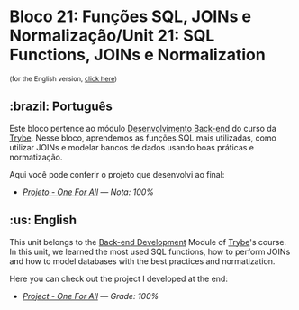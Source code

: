 # Bloco 21: Funções SQL, JOINs e Normalização/Unit 21: SQL Functions, JOINs e Normalization

<small>(for the English version, <a href="#en">click here</a>)</small>
<h2>:brazil: Português</h2>
<p>Este bloco pertence ao módulo <a href="https://github.com/raphaelalmeidamartins/trybe_exercicios/tree/main/3_Desenvolvimento-Back-end" rel="prev">Desenvolvimento Back-end</a> do curso da <a href="https://www.betrybe.com/">Trybe</a>. Nesse bloco, aprendemos as funções SQL mais utilizadas, como utilizar JOINs e modelar bancos de dados usando boas práticas e normatização.</p>
<p>Aqui você pode conferir o projeto que desenvolvi ao final:</p>

- _[Projeto - One For All](https://github.com/raphaelalmeidamartins/mysql-one-for-all) — Nota: 100%_

<h2 id="en">:us: English</h2>
<p>This unit belongs to the <a href="https://github.com/raphaelalmeidamartins/trybe_exercicios/tree/main/3_Desenvolvimento-Back-end">Back-end Development</a> Module of <a href="https://www.betrybe.com/">Trybe</a>'s course. In this unit, we learned the most used SQL functions, how to perform JOINs and how to model databases with the best practices and normatization.</p>
<p>Here you can check out the project I developed at the end:</p>

- _[Project - One For All](https://github.com/raphaelalmeidamartins/mysql-one-for-all) — Grade: 100%_
